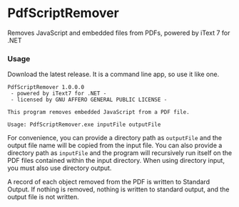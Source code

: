 # PdfScriptRemover
Removes JavaScript and embedded files from PDFs, powered by iText 7 for .NET

### Usage

Download the latest release.  It is a command line app, so use it like one.

```
PdfScriptRemover 1.0.0.0
 - powered by iText7 for .NET -
 - licensed by GNU AFFERO GENERAL PUBLIC LICENSE -

This program removes embedded JavaScript from a PDF file.

Usage: PdfScriptRemover.exe inputFile outputFile
```

For convenience, you can provide a directory path as `outputFile` and the output file name will be copied from the input file.  You can also provide a directory path as `inputFile` and the program will recursively run itself on the PDF files contained within the input directory.  When using directory input, you must also use directory output.

A record of each object removed from the PDF is written to Standard Output.  If nothing is removed, nothing is written to standard output, and the output file is not written.
